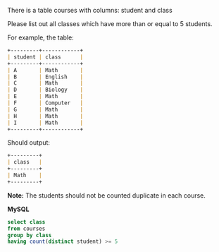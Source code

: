 There is a table courses with columns: student and class

Please list out all classes which have more than or equal to 5 students.

For example, the table:
```markdown
+---------+------------+
| student | class      |
+---------+------------+
| A       | Math       |
| B       | English    |
| C       | Math       |
| D       | Biology    |
| E       | Math       |
| F       | Computer   |
| G       | Math       |
| H       | Math       |
| I       | Math       |
+---------+------------+
```
Should output:
```markdown
+---------+
| class   |
+---------+
| Math    |
+---------+
```
**Note:**
The students should not be counted duplicate in each course.

**MySQL**
```sql
select class 
from courses 
group by class 
having count(distinct student) >= 5
```